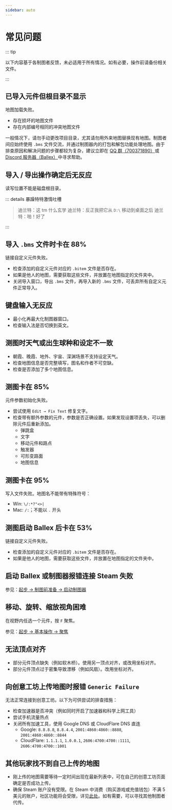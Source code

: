```yaml
---
sidebar: auto
---
```


# 常见问题

::: tip

以下内容基于各制图者反馈，未必适用于所有情况。如有必要，操作前请备份相关文件。

:::

## 已导入元件但根目录不显示

地图加载失败。

- 存在损坏的地图文件
- 存在内部编号相同的冲突地图文件

一般情况下，请勿手动更改项目目录，尤其请勿用外来地图替换现有地图。制图者间应始终使用 `.bms` 文件交流，并通过制图器内的打包和解包功能处理地图。由于排查原因和解决问题的步骤都较为复杂，建议立即在 [QQ 群（700371890）](https://jq.qq.com/?_wv=1027&k=LhtfLbqL)或 [Discord 服务器（Ballex）](https://discord.gg/CwC7u2wFmJ)中寻求帮助。

## 导入 / 导出操作确定后无反应 <badge text="Windows" type="warning"/>

读写位置不能是磁盘根目录。

::: details 暴躁特特激情吐槽

> 迪兰特：这 tm 什么玄学
> 迪兰特：反正我把它从 `D:\` 移动到桌面之后
> 迪兰特：啪！好了

:::

## 导入 `.bms` 文件时卡在 88%

链接自定义元件失败。

- 检查添加的自定义元件对应的 `.bitem` 文件是否存在。
- 如果是他人的地图，需要获取这些文件，并放置在地图指定的文件夹中。
- 关闭导入窗口，导出 `.bms` 文件，再导入新的 `.bms` 文件，可丢弃所有自定义元件正常导入。

## 键盘输入无反应

- 最小化再最大化制图器窗口。
- 检查输入法是否切换到英文。

## 测图时天气或出生球种和设定不一致

- 朝霞、晚霞、地外、宇宙、深渊场景不支持设定天气。
- 检查地图信息是否完整填写，图名和作者不可空缺。
- 检查是否添加了多个地图信息。

## 测图卡在 85%

元件参数初始化失败。

- 尝试使用 `Edit → Fix Text` 修复文字。
- 检查带有额外参数的元件，参数是否正确设置。如果发现设置项丢失，可以删除元件后重新添加。
  - 弹跳盒
  - 文字
  - 移动元件和路点
  - 触发器
  - 可形变路面
  - 地图信息

## 测图卡在 95%

写入文件失败。地图名不能带有特殊符号：

- Win: `\/:*?"<>|`
- Mac: `/:`；不能以 `.` 开头

## 测图启动 Ballex 后卡在 53%

链接自定义元件失败。

- 检查添加的自定义元件对应的 `.bitem` 文件是否存在。
- 如果是他人的地图，需要获取这些文件，并放置在地图指定的文件夹中。

## 启动 Ballex 或制图器报错连接 Steam 失败

参见：[起步 → 制图前准备 → 启动制图器](/start/preparation.md#启动制图器)

## 移动、旋转、缩放视角困难

在视野内任选一个元件，按 `F` 聚焦。

参见：[起步 → 基本操作 → 聚焦](/start/basics.md#聚焦)

## 无法顶点对齐

- 部分元件顶点缺失（例如软木桥）。使用另一顶点对齐，或改用坐标对齐。
- 部分元件顶点过于密集导致漂移（例如风扇）。改用坐标对齐。

## 向创意工坊上传地图时报错 `Generic Failure`

无法正常连接到创意工坊。以下为可供尝试的排查措施：

- 检查加速器是否冲突（例如同时开启了加速器和科学上网工具）
- 尝试手机流量热点
- 关闭所有加速工具，使用 Google DNS 或 CloudFlare DNS 直连
  - Google: `8.8.8.8`, `8.8.4.4`, `2001:4860:4860::8888`, `2001:4860:4860::8844`
  - CloudFlare: `1.1.1.1`, `1.0.0.1`, `2606:4700:4700::1111`, `2606:4700:4700::1001`

## 其他玩家找不到自己上传的地图

- 刚上传的地图需要等待一定时间出现在最新列表中，可在自己的创意工坊页面确定是否成功上传。
- 确保 Steam 账户没有受限。在 Steam 中消费（购买游戏或充值钱包）不满 5 美元的账户，社区功能将会受限，详见[此处](https://support.steampowered.com/kb_article.php?ref=3330-IAGK-7663&l=simplified%20chinese)。如有需要，可以寻找其他制图者代传。
